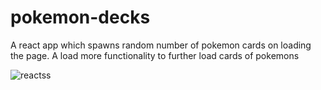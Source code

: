 # pokemon-decks
A react app which spawns random number of pokemon cards on loading the page. A load more functionality to further load cards of pokemons 

![reactss](https://user-images.githubusercontent.com/69046772/131454517-b5021a23-11b4-428f-9abd-16563f4782ab.PNG)
